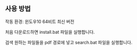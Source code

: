 ## 사용 방법
작동 환경: 윈도우10 64비트 최신 버전

처음 다운로드하면 install.bat 파일을 실행합니다.

검색 원하는 파일들을 pdf 경로에 넣고 search.bat 파일을 실행합니다.
